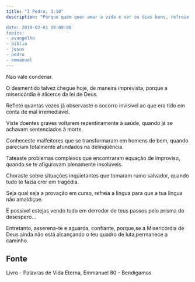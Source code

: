 ```yaml
---
title: "I Pedro, 3:10"
description: "Porque quem quer amar a vida e ver os dias bons, refreie a sua língua contra o mal..” – Pedro.

date: 2019-02-01 19:00:00
topics: 
- evangelho
- biblia
- jesus
- pedro
- emmanuel
---
```


Não vale condenar.

O desmentido talvez chegue hoje, de maneira imprevista, porque a misericórdia é
alicerce da lei de Deus.

Reflete quantas vezes já observaste o socorro invisível ao que era tido em conta de
mal irremediável.

Viste doentes graves voltarem repentinamente à saúde, quando já se achavam
sentenciados à morte.

Conheceste malfeitores que se transformaram em homens de bem, quando
pareciam totalmente afundados na delinqüência.

Tateaste problemas complexos que encontraram equação de improviso, quando se
te afiguravam plenamente insolúveis.

Choraste sobre situações inquietantes que tomaram rumo salvador, quando tudo te
fazia crer em tragédia.

Seja qual seja a provação em curso, refreia a língua para que a tua língua não
amaldiçoe.

É possível estejas vendo tudo em derredor de teus passos pelo prisma do
desespero...

Entretanto, asserena-te e aguarda, confiante, porque,se a Misericórdia de Deus
ainda não está alcançando o teu quadro de luta,permanece a caminho.



## Fonte
Livro - Palavras de Vida Eterna, Emmanuel
80 - Bendigamos
